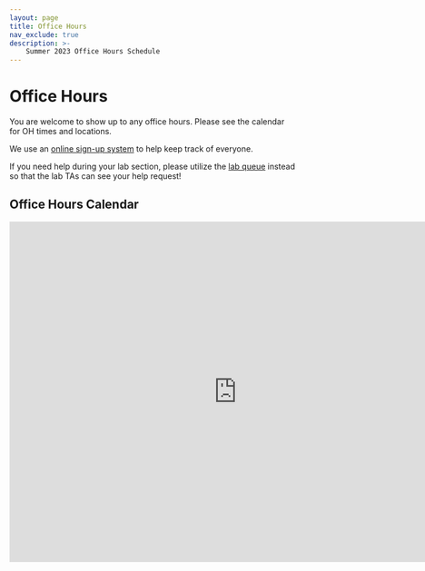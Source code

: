 ```yaml
---
layout: page
title: Office Hours
nav_exclude: true
description: >-
    Summer 2023 Office Hours Schedule
---
```


# Office Hours
You are welcome to show up to any office hours. Please see the calendar for OH times and locations.

We use an [online sign-up system](https://oh.data8.org/) to help keep track of everyone.

If you need help during your lab section, please utilize the [lab queue](https://oh.data8.org/) instead so that the lab TAs can see your help request!

## Office Hours Calendar

<iframe src="https://calendar.google.com/calendar/embed?src=c_5077a2f2f8b9a25e1e84ce11e218adb3d89c9be4e9b00f487ad51cd1fce37d1b%40group.calendar.google.com" style="border-width:0" width="800" height="600" frameborder="0" scrolling="no"></iframe>

<script src="../assets/darkmode.js"></script>
<script>
window.addEventListener("DOMContentLoaded", (event) => {
    onLoad();
});
</script>